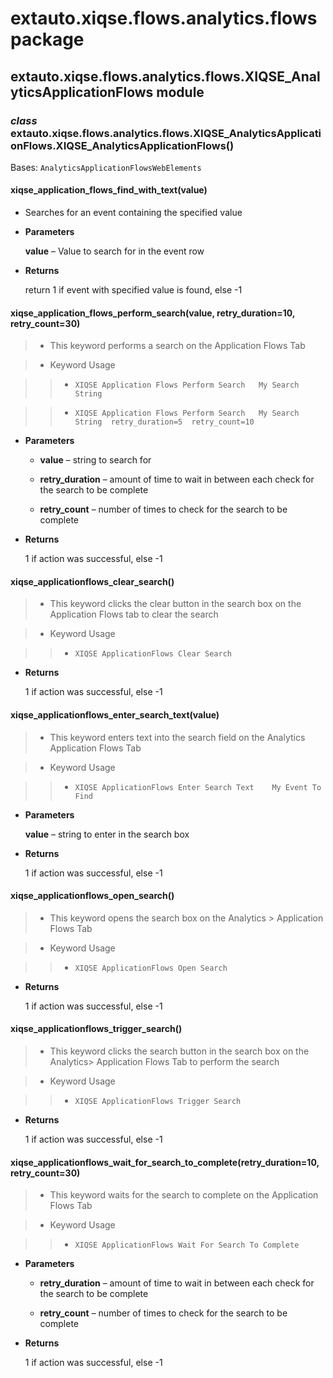 # extauto.xiqse.flows.analytics.flows package

## extauto.xiqse.flows.analytics.flows.XIQSE_AnalyticsApplicationFlows module


### _class_ extauto.xiqse.flows.analytics.flows.XIQSE_AnalyticsApplicationFlows.XIQSE_AnalyticsApplicationFlows()
Bases: `AnalyticsApplicationFlowsWebElements`


#### xiqse_application_flows_find_with_text(value)

* Searches for an event containing the specified value


* **Parameters**

    **value** – Value to search for in the event row



* **Returns**

    return 1 if event with specified value is found, else -1



#### xiqse_application_flows_perform_search(value, retry_duration=10, retry_count=30)
> 
> * This keyword performs a search on the Application Flows Tab


> * Keyword Usage

> > 
> > * `XIQSE Application Flows Perform Search   My Search String`


> > * `XIQSE Application Flows Perform Search   My Search String  retry_duration=5  retry_count=10`


* **Parameters**

    
    * **value** – string to search for


    * **retry_duration** – amount of time to wait in between each check for the search to be complete


    * **retry_count** – number of times to check for the search to be complete



* **Returns**

    1 if action was successful, else -1



#### xiqse_applicationflows_clear_search()
> 
> * This keyword clicks the clear button in the search box on the Application Flows tab to clear the search


> * Keyword Usage

> > 
> > * `XIQSE ApplicationFlows Clear Search`


* **Returns**

    1 if action was successful, else -1



#### xiqse_applicationflows_enter_search_text(value)
> 
> * This keyword enters text into the search field on the Analytics Application Flows Tab


> * Keyword Usage

> > 
> > * `XIQSE ApplicationFlows Enter Search Text    My Event To Find`


* **Parameters**

    **value** – string to enter in the search box



* **Returns**

    1 if action was successful, else -1



#### xiqse_applicationflows_open_search()
> 
> * This keyword opens the search box on the Analytics > Application Flows Tab


> * Keyword Usage

> > 
> > * `XIQSE ApplicationFlows Open Search`


* **Returns**

    1 if action was successful, else -1



#### xiqse_applicationflows_trigger_search()
> 
> * This keyword clicks the search button in the search box on the Analytics> Application Flows Tab to perform the search


> * Keyword Usage

> > 
> > * `XIQSE ApplicationFlows Trigger Search`


* **Returns**

    1 if action was successful, else -1



#### xiqse_applicationflows_wait_for_search_to_complete(retry_duration=10, retry_count=30)
> 
> * This keyword waits for the search to complete on the Application Flows Tab


> * Keyword Usage

> > 
> > * `XIQSE ApplicationFlows Wait For Search To Complete`


* **Parameters**

    
    * **retry_duration** – amount of time to wait in between each check for the search to be complete


    * **retry_count** – number of times to check for the search to be complete



* **Returns**

    1 if action was successful, else -1
